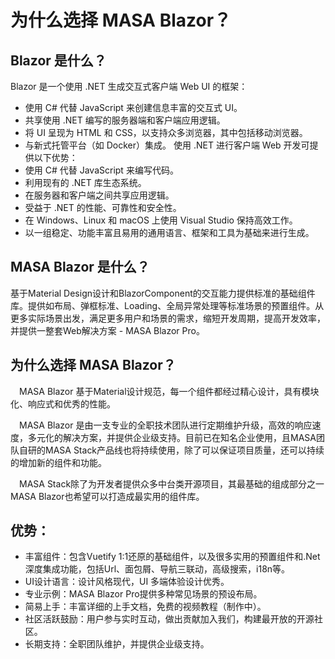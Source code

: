 ﻿# 为什么选择 MASA Blazor？

## Blazor 是什么？

Blazor 是一个使用 .NET 生成交互式客户端 Web UI 的框架：

- 使用 C# 代替 JavaScript 来创建信息丰富的交互式 UI。
- 共享使用 .NET 编写的服务器端和客户端应用逻辑。
- 将 UI 呈现为 HTML 和 CSS，以支持众多浏览器，其中包括移动浏览器。
- 与新式托管平台（如 Docker）集成。
  使用 .NET 进行客户端 Web 开发可提供以下优势：
- 使用 C# 代替 JavaScript 来编写代码。
- 利用现有的 .NET 库生态系统。
- 在服务器和客户端之间共享应用逻辑。
- 受益于 .NET 的性能、可靠性和安全性。
- 在 Windows、Linux 和 macOS 上使用 Visual Studio 保持高效工作。
- 以一组稳定、功能丰富且易用的通用语言、框架和工具为基础来进行生成。

## MASA Blazor 是什么？

基于Material Design设计和BlazorComponent的交互能力提供标准的基础组件库。提供如布局、弹框标准、Loading、全局异常处理等标准场景的预置组件。从更多实际场景出发，满足更多用户和场景的需求，缩短开发周期，提高开发效率，并提供一整套Web解决方案 - MASA Blazor Pro。

## 为什么选择 MASA Blazor？

&emsp;MASA Blazor 基于Material设计规范，每一个组件都经过精心设计，具有模块化、响应式和优秀的性能。

&emsp;MASA Blazor 是由一支专业的全职技术团队进行定期维护升级，高效的响应速度，多元化的解决方案，并提供企业级支持。目前已在知名企业使用，且MASA团队自研的MASA Stack产品线也将持续使用，除了可以保证项目质量，还可以持续的增加新的组件和功能。

&emsp;MASA Stack除了为开发者提供众多中台类开源项目，其最基础的组成部分之一MASA Blazor也希望可以打造成最实用的组件库。

## 优势：
- 丰富组件：包含Vuetify 1:1还原的基础组件，以及很多实用的预置组件和.Net深度集成功能，包括Url、面包屑、导航三联动，高级搜索，i18n等。
- UI设计语言：设计风格现代，UI 多端体验设计优秀。
- 专业示例：MASA Blazor Pro提供多种常见场景的预设布局。
- 简易上手：丰富详细的上手文档，免费的视频教程（制作中）。
- 社区活跃鼓励：用户参与实时互动，做出贡献加入我们，构建最开放的开源社区。
- 长期支持：全职团队维护，并提供企业级支持。
